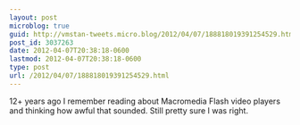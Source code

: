 ```yaml
---
layout: post
microblog: true
guid: http://vmstan-tweets.micro.blog/2012/04/07/188818019391254529.html
post_id: 3037263
date: 2012-04-07T20:38:18-0600
lastmod: 2012-04-07T20:38:18-0600
type: post
url: /2012/04/07/188818019391254529.html
---
```

12+ years ago I remember reading about Macromedia Flash video players and thinking how awful that sounded. Still pretty sure I was right.
